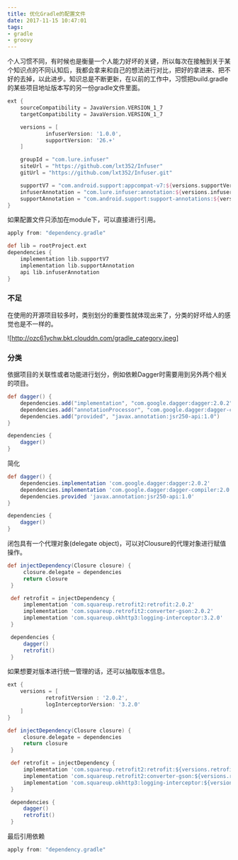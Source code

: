 ```yaml
---
title: 优化Gradle的配置文件
date: 2017-11-15 10:47:01
tags:
- gradle
- groovy
---
```

个人习惯不同，有时候也是衡量一个人能力好坏的关键，所以每次在接触到关于某个知识点的不同认知后，我都会拿来和自己的想法进行对比，把好的拿进来、把不好的去掉，以此进步。知识总是不断更新，在以前的工作中，习惯把build.gradle的某些项目地址版本写的另一份gradle文件里面。
```groovy
ext {
    sourceCompatibility = JavaVersion.VERSION_1_7
    targetCompatibility = JavaVersion.VERSION_1_7

    versions = [
            infuserVersion: '1.0.0',
            supportVersion: '26.+'
    ]

    groupId = "com.lure.infuser"
    siteUrl = "https://github.com/lxt352/Infuser"
    gitUrl = "https://github.com/lxt352/Infuser.git"

    supportV7 = "com.android.support:appcompat-v7:${versions.supportVersion}"
    infuserAnnotation = "com.lure.infuser:annotation:${versions.infuserVersion}"
    supportAnnotation = "com.android.support:support-annotations:${versions.supportVersion}"
}
```
<!-- more -->
如果配置文件只添加在module下，可以直接进行引用。
```groovy
apply from: "dependency.gradle"

def lib = rootProject.ext
dependencies {
    implementation lib.supportV7
    implementation lib.supportAnnotation
    api lib.infuserAnnotation
}
```
### 不足
在使用的开源项目较多时，类别划分的重要性就体现出来了，分类的好坏给人的感觉也是不一样的。

![http://ozc61ychw.bkt.clouddn.com/gradle_category.jpeg]

### 分类
 依据项目的关联性或者功能进行划分，例如依赖Dagger时需要用到另外两个相关的项目。
```groovy
def dagger() {
    dependencies.add("implementation", "com.google.dagger:dagger:2.0.2")
    dependencies.add("annotationProcessor", "com.google.dagger:dagger-compiler:2.0.2")
    dependencies.add("provided", "javax.annotation:jsr250-api:1.0")
}

dependencies {
    dagger()
}
```
简化
```groovy
def dagger() {
    dependencies.implementation 'com.google.dagger:dagger:2.0.2'
    dependencies.implementation 'com.google.dagger:dagger-compiler:2.0.2'
    dependencies.provided 'javax.annotation:jsr250-api:1.0'
}

dependencies {
    dagger()
}
```
 闭包具有一个代理对象(delegate object)，可以对Clousure的代理对象进行赋值操作。
```groovy
def injectDependency(Closure closure) {
     closure.delegate = dependencies
     return closure
 }

 def retrofit = injectDependency {
     implementation 'com.squareup.retrofit2:retrofit:2.0.2'
     implementation 'com.squareup.retrofit2:converter-gson:2.0.2'
     implementation 'com.squareup.okhttp3:logging-interceptor:3.2.0'
 }

 dependencies {
     dagger()
     retrofit()
 }
```
 如果想要对版本进行统一管理的话，还可以抽取版本信息。
```groovy
ext {
    versions = [
            retrofitVersion : '2.0.2',
            logInterceptorVersion: '3.2.0'
    ]
}

def injectDependency(Closure closure) {
     closure.delegate = dependencies
     return closure
 }

 def retrofit = injectDependency {
     implementation 'com.squareup.retrofit2:retrofit:${versions.retrofitVersion}'
     implementation 'com.squareup.retrofit2:converter-gson:${versions.retrofitVersion}'
     implementation 'com.squareup.okhttp3:logging-interceptor:${versions.logInterceptorVersion}'
 }

 dependencies {
     dagger()
     retrofit()
 }
```
最后引用依赖
```groovy
apply from: "dependency.gradle"
```

